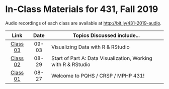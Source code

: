 # In-Class Materials for 431, Fall 2019

Audio recordings of each class are available at http://bit.ly/431-2019-audio.

Link | Date | Topics Discussed include...
:----------: | :----------: | ------------------------------------------------------------------------------
[Class 03](https://github.com/THOMASELOVE/2019-431/tree/master/CLASSES/CLASS03) | 09-03 | Visualizing Data with R & RStudio
[Class 02](https://github.com/THOMASELOVE/2019-431/tree/master/CLASSES/CLASS02) | 08-29 | Start of Part A: Data Visualization, Working with R & RStudio
[Class 01](https://github.com/THOMASELOVE/2019-431/tree/master/CLASSES/CLASS01) | 08-27 | Welcome to PQHS / CRSP / MPHP 431!

